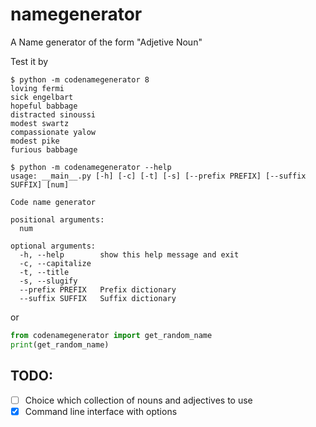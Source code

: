 # namegenerator
A Name generator of the form "Adjetive Noun"

Test it by

```shell
$ python -m codenamegenerator 8
loving fermi
sick engelbart
hopeful babbage
distracted sinoussi
modest swartz
compassionate yalow
modest pike
furious babbage

$ python -m codenamegenerator --help
usage: __main__.py [-h] [-c] [-t] [-s] [--prefix PREFIX] [--suffix SUFFIX] [num]

Code name generator

positional arguments:
  num

optional arguments:
  -h, --help        show this help message and exit
  -c, --capitalize
  -t, --title
  -s, --slugify
  --prefix PREFIX   Prefix dictionary
  --suffix SUFFIX   Suffix dictionary
```

or

```python
from codenamegenerator import get_random_name
print(get_random_name)
```
## TODO:

 - [ ] Choice which collection of nouns and adjectives to use
 - [x] Command line interface with options
